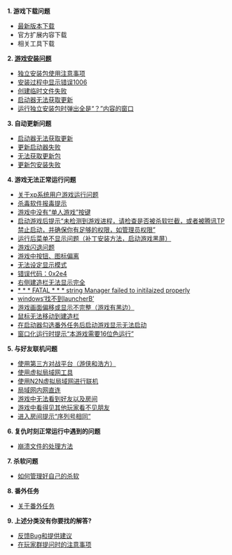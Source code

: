 
**1. 游戏下载问题**
- [最新版本下载](./最新版本下载.md)
- 官方扩展内容下载
- 相关工具下载

**2. [游戏安装问题](游戏安装问题.md)**
- [独立安装包使用注意事项](./游戏安装问题.md#独立安装包使用注意事项)
- [安装过程中显示错误1006](./游戏安装问题.md#安装过程中显示错误1006.md)
- [创建临时文件失败](./创建临时文件失败.md)
- [启动器无法获取更新](./启动器无法获得更新.md)
- [运行独立安装包时弹出全是“？”内容的窗口](./非Unicode语言设置错误.md)


**3. 自动更新问题**
- [启动器无法获取更新](./启动器无法获得更新.md)
- [更新启动器失败](./更新启动器失败.md)
- [无法获取更新包](./无法获取更新包.md)
- [更新包安装失败](./更新包安装失败.md)

**4. 游戏无法正常运行问题**
- [关于xp系统用户游戏运行问题](./关于xp系统用户游戏运行问题.md)
- [杀毒软件报毒提示](./杀毒软件报毒提示.md)
- [游戏中没有“单人游戏”按键](游戏中没有“单人游戏”按键.md)
- [启动游戏后提示“未检测到游戏进程，请检查是否被杀软拦截，或者被腾讯TP禁止启动，并确保你有足够的权限，如管理员权限”](./启动游戏后提示“未检测到游戏进程，请检查是否被杀软拦截，或者被腾讯TP禁止启动，并确保你有足够的权限，如管理员权限”.md)
- [运行后菜单不显示问题（补丁安装方法，启动游戏黑屏）](./运行后菜单不显示问题.md)
- [游戏闪退问题](./闪退问题.md)
- [游戏中按钮、图标偏离](游戏中按钮，图标偏离.md)
- [无法设定显示模式](./无法设定显示模式.md)
- [错误代码：0x2e4](./错误代码：0x2e4.md)
- [右侧建造栏无法显示完全](./右侧建造栏无法显示完全.md)
- [* * * FATAL * * * string Manager failed to initilaized properly](./FATAL弹窗的解决方法.md)
- [windows‘找不到launcherB’](./windows找不到launcherB.md)
- [游戏画面偏移或显示不完整（游戏有黑边）](./游戏画面偏移或显示不完整(游戏全屏不能铺满屏幕以及画面有黑边).md)
- [鼠标无法移动到建造栏](./鼠标无法移动到建造栏.md)
- [在启动器勾选番外任务后启动游戏显示无法启动](./关于番外任务的问题解答.md)
- [窗口化运行时提示“本游戏需要16位色运行”](./窗口化运行时提示“本游戏需要16位色运行”.md)

**5. 与好友联机问题**
- [使用第三方对战平台（游侠和浩方）](./使用第三方对战平台.md)
- [使用虚拟局域网工具](使用虚拟局域网工具.md)
- [使用N2N虚拟局域网进行联机](./使用N2N虚拟局域网进行联机.md)
- [局域网内网直连](局域网内网直连.md)
- [游戏中无法看到好友以及房间](./游戏中无法看到好友以及房间.md)
- [游戏中看得见其他玩家看不见朋友](./游戏中看得见其他玩家看不见朋友.md)
- [进入房间提示“序列号相同”](./进入房间提示“序列号相同”.md)

**6. 复仇时刻正常运行中遇到的问题**
- [崩溃文件的处理方法](./debug文件的处理方法.md)

**7. 杀软问题**
- [如何管理好自己的杀软](./如何管理好自己的杀软.md)

**8. 番外任务**
- [关于番外任务](./关于番外任务的问题解答.md)

**9. 上述分类没有你要找的解答?**
- [反馈Bug和提供建议](./反馈Bug和提供建议.md)
- [在玩家群提问时的注意事项](./在玩家群提问时的注意事项.md)
